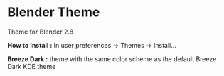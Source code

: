 # Blender Theme

Theme for Blender 2.8

**How to Install :**
    In user preferences -> Themes -> Install...


**Breeze Dark :**
theme with the same color scheme as the default Breeze Dark KDE theme